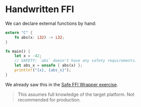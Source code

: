 # Handwritten FFI

We can declare external functions by hand:

```rust
extern "C" {
    fn abs(x: i32) -> i32;
}

fn main() {
    let x = -42;
    // SAFETY: `abs` doesn't have any safety requirements.
    let abs_x = unsafe { abs(x) };
    println!("{x}, {abs_x}");
}
```

We already saw this in the
[Safe FFI Wrapper exercise](../../exercises/day-3/safe-ffi-wrapper.md).

> This assumes full knowledge of the target platform. Not recommended for
> production.
